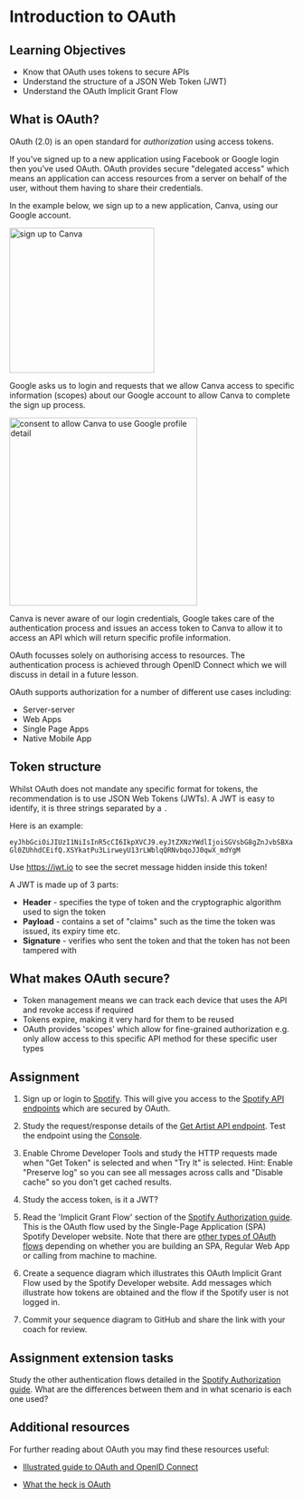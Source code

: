 # Introduction to OAuth

## Learning Objectives
* Know that OAuth uses tokens to secure APIs
* Understand the structure of a JSON Web Token (JWT)
* Understand the OAuth Implicit Grant Flow

## What is OAuth?
OAuth (2.0) is an open standard for <em>authorization</em> using access tokens.

If you've signed up to a new application using Facebook or Google login then you’ve used OAuth. OAuth provides secure "delegated access" which means an application can access resources from a server on behalf of the user, without them having to share their credentials. 

In the example below, we sign up to a new application, Canva, using our Google account. 

<img width="256" alt="sign up to Canva" src="https://user-images.githubusercontent.com/1316724/130577304-1346484b-b581-499e-9586-827498ccd6e5.PNG">

Google asks us to login and requests that we allow Canva access to specific information (scopes) about our Google account to allow Canva to complete the sign up process. 

<img width="332" alt="consent to allow Canva to use Google profile detail" src="https://user-images.githubusercontent.com/1316724/130577369-4488f97b-a1fb-4803-8e33-b2fdc92df0eb.PNG">

Canva is never aware of our login credentials, Google takes care of the authentication process and issues an access token to Canva to allow it to access an API which will return specific profile information.

OAuth focusses solely on authorising access to resources. The authentication process is achieved through OpenID Connect which we will discuss in detail in a future lesson.

OAuth supports authorization for a number of different use cases including:
* Server-server  
* Web Apps
* Single Page Apps
* Native Mobile App

## Token structure 
Whilst OAuth does not mandate any specific format for tokens, the recommendation is to use JSON Web Tokens (JWTs). A JWT is easy to identify, it is three strings separated by a `.`

Here is an example:

`eyJhbGciOiJIUzI1NiIsInR5cCI6IkpXVCJ9.eyJtZXNzYWdlIjoiSGVsbG8gZnJvbSBXaGl0ZUhhdCEifQ.XSYkatPu3LirweyU13rLWblqQRNvbqoJJ0qwX_mdYgM`

Use https://jwt.io to see the secret message hidden inside this token! 

A JWT is made up of 3 parts:

* **Header** - specifies the type of token and the cryptographic algorithm used to sign the token
* **Payload** - contains a set of "claims" such as the time the token was issued, its expiry time etc.
* **Signature** - verifies who sent the token and that the token has not been tampered with

## What makes OAuth secure?
  * Token management means we can track each device that uses the API and revoke access if required
  * Tokens expire, making it very hard for them to be reused
  * OAuth provides 'scopes' which allow for fine-grained authorization e.g. only allow access to this specific API method for these specific user types


## Assignment
1. Sign up or login to [Spotify](https://accounts.spotify.com/en/login). This will give you access to the [Spotify API endpoints](https://developer.spotify.com/documentation/web-api/reference/#/) which are secured by OAuth.

1. Study the request/response details of the [Get Artist API endpoint](https://developer.spotify.com/documentation/web-api/reference/#/operations/get-an-artist). Test the endpoint using the [Console](https://developer.spotify.com/console/get-artist). 

1. Enable Chrome Developer Tools and study the HTTP requests made when "Get Token" is selected and when "Try It" is selected. Hint: Enable "Preserve log" so you can see all messages across calls and "Disable cache" so you don't get cached results. 

1. Study the access token, is it a JWT?

1. Read the 'Implicit Grant Flow' section of the [Spotify Authorization guide](https://developer.spotify.com/documentation/general/guides/authorization-guide/#implicit-grant-flow). This is the OAuth flow used by the Single-Page Application (SPA) Spotify Developer website. Note that there are [other types of OAuth flows](https://auth0.com/docs/authorization/flows/which-oauth-2-0-flow-should-i-use) depending on whether you are building an SPA, Regular Web App or calling from machine to machine.

1. Create a sequence diagram which illustrates this OAuth Implicit Grant Flow used by the Spotify Developer website. Add messages which illustrate how tokens are obtained and the flow if the Spotify user is not logged in. 

1. Commit your sequence diagram to GitHub and share the link with your coach for review.

## Assignment extension tasks
Study the other authentication flows detailed in the [Spotify Authorization guide](https://developer.spotify.com/documentation/general/guides/authorization-guide). What are the differences between them and in what scenario is each one used?

## Additional resources
For further reading about OAuth you may find these resources useful:
* [Illustrated guide to OAuth and OpenID Connect](https://developer.okta.com/blog/2019/10/21/illustrated-guide-to-oauth-and-oidc)

* [What the heck is OAuth](https://developer.okta.com/blog/2017/06/21/what-the-heck-is-oauth)